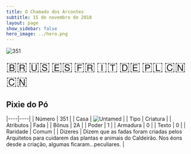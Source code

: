 ```yaml
---
title: O Chamado dos Arcontes
subtitle: 15 de novembro de 2018
layout: page
show_sidebar: false
hero_image: ../hero.png
---
```


![351](https://cdn.keyforgegame.com/media/card_front/pt/341_351_PFJXP2G7VWVP_pt.png)

<span title="Português" style="font-size: 32px;cursor: pointer;" onclick="javascript:document.querySelector('img[alt=\'351\']').src=document.querySelector('img[alt=\'351\']').src.replace(/card_front\/[^/]+/, 'card_front/pt').replace(/_[^/.0-9]+\.png/, '_pt.png')">🇧🇷</span>
<span title="English" style="font-size: 32px;cursor: pointer;" onclick="javascript:document.querySelector('img[alt=\'351\']').src=document.querySelector('img[alt=\'351\']').src.replace(/card_front\/[^/]+/, 'card_front/en').replace(/_[^/.0-9]+\.png/, '_en.png')">🇺🇸</span>
<span title="Español" style="font-size: 32px;cursor: pointer;" onclick="javascript:document.querySelector('img[alt=\'351\']').src=document.querySelector('img[alt=\'351\']').src.replace(/card_front\/[^/]+/, 'card_front/es').replace(/_[^/.0-9]+\.png/, '_es.png')">🇪🇸</span>
<span title="Français" style="font-size: 32px;cursor: pointer;" onclick="javascript:document.querySelector('img[alt=\'351\']').src=document.querySelector('img[alt=\'351\']').src.replace(/card_front\/[^/]+/, 'card_front/fr').replace(/_[^/.0-9]+\.png/, '_fr.png')">🇫🇷</span>
<span title="Italiano" style="font-size: 32px;cursor: pointer;" onclick="javascript:document.querySelector('img[alt=\'351\']').src=document.querySelector('img[alt=\'351\']').src.replace(/card_front\/[^/]+/, 'card_front/it').replace(/_[^/.0-9]+\.png/, '_it.png')">🇮🇹</span>
<span title="Deutsche" style="font-size: 32px;cursor: pointer;" onclick="javascript:document.querySelector('img[alt=\'351\']').src=document.querySelector('img[alt=\'351\']').src.replace(/card_front\/[^/]+/, 'card_front/de').replace(/_[^/.0-9]+\.png/, '_de.png')">🇩🇪</span>
<span title="Polskie" style="font-size: 32px;cursor: pointer;" onclick="javascript:document.querySelector('img[alt=\'351\']').src=document.querySelector('img[alt=\'351\']').src.replace(/card_front\/[^/]+/, 'card_front/pl').replace(/_[^/.0-9]+\.png/, '_pl.png')">🇵🇱</span>
<span title="简体中文" style="font-size: 32px;cursor: pointer;" onclick="javascript:document.querySelector('img[alt=\'351\']').src=document.querySelector('img[alt=\'351\']').src.replace(/card_front\/[^/]+/, 'card_front/zh-hans').replace(/_[^/.0-9]+\.png/, '_zh-hans.png')">🇨🇳</span>
<span title="繁體中文" style="font-size: 32px;cursor: pointer;" onclick="javascript:document.querySelector('img[alt=\'351\']').src=document.querySelector('img[alt=\'351\']').src.replace(/card_front\/[^/]+/, 'card_front/zh-hant').replace(/_[^/.0-9]+\.png/, '_zh-hant.png')">🇨🇳</span>

## Pixie do Pó

|----|----|
| Número | 351 |
| Casa | ![Untamed](https://archonarcana.com/images/thumb/b/bd/Untamed.png/22px-Untamed.png "Indomados") |
| Tipo | Criatura |
| Atributos | Fada |
| Bônus | 2A |
| Poder | 1 |
| Armadura | 0 |
| Texto | 0 |
| Raridade | Comum |
| Dizeres |  Dizem que as fadas foram criadas pelos  Arquitetos para cuidarem das plantas e animais  do Caldeirão. Nos éons desde a criação,  algumas ficaram…peculiares. |
